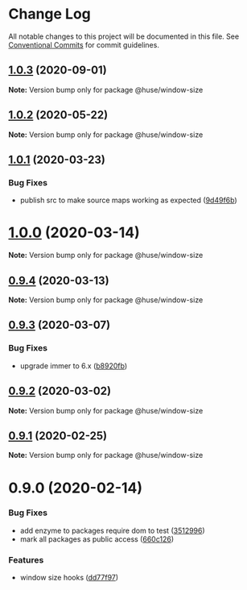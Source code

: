 # Change Log

All notable changes to this project will be documented in this file.
See [Conventional Commits](https://conventionalcommits.org) for commit guidelines.

## [1.0.3](https://github.com/ecomfe/react-hooks/compare/@huse/window-size@1.0.2...@huse/window-size@1.0.3) (2020-09-01)

**Note:** Version bump only for package @huse/window-size





## [1.0.2](https://github.com/ecomfe/react-hooks/compare/@huse/window-size@1.0.1...@huse/window-size@1.0.2) (2020-05-22)

**Note:** Version bump only for package @huse/window-size





## [1.0.1](https://github.com/ecomfe/react-hooks/compare/@huse/window-size@0.9.3...@huse/window-size@1.0.1) (2020-03-23)


### Bug Fixes

* publish src to make source maps working as expected ([9d49f6b](https://github.com/ecomfe/react-hooks/commit/9d49f6b294a445c302f05da958c6e427e7eae669))





# [1.0.0](https://github.com/ecomfe/react-hooks/compare/@huse/window-size@0.9.3...@huse/window-size@1.0.0) (2020-03-14)

**Note:** Version bump only for package @huse/window-size





## [0.9.4](https://github.com/ecomfe/react-hooks/compare/@huse/window-size@0.9.3...@huse/window-size@0.9.4) (2020-03-13)

**Note:** Version bump only for package @huse/window-size





## [0.9.3](https://github.com/ecomfe/react-hooks/compare/@huse/window-size@0.9.2...@huse/window-size@0.9.3) (2020-03-07)


### Bug Fixes

* upgrade immer to 6.x ([b8920fb](https://github.com/ecomfe/react-hooks/commit/b8920fb67a14bd111b543efdcd58b67b8277ba46))





## [0.9.2](https://github.com/ecomfe/react-hooks/compare/@huse/window-size@0.9.1...@huse/window-size@0.9.2) (2020-03-02)

**Note:** Version bump only for package @huse/window-size





## [0.9.1](https://github.com/ecomfe/react-hooks/compare/@huse/window-size@0.9.0...@huse/window-size@0.9.1) (2020-02-25)

**Note:** Version bump only for package @huse/window-size





# 0.9.0 (2020-02-14)


### Bug Fixes

* add enzyme to packages require dom to test ([3512996](https://github.com/ecomfe/react-hooks/commit/351299610b2a960c846c105318146e2575cf2791))
* mark all packages as public access ([660c126](https://github.com/ecomfe/react-hooks/commit/660c1265ee27cb0de0e7b456904a22f4370002d0))


### Features

* window size hooks ([dd77f97](https://github.com/ecomfe/react-hooks/commit/dd77f97e8662f0a44a1433198c82326a99a83cb8))
